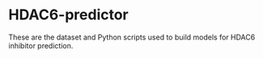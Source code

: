 # HDAC6-predictor
These are the dataset and Python scripts used to build models for HDAC6 inhibitor prediction.
